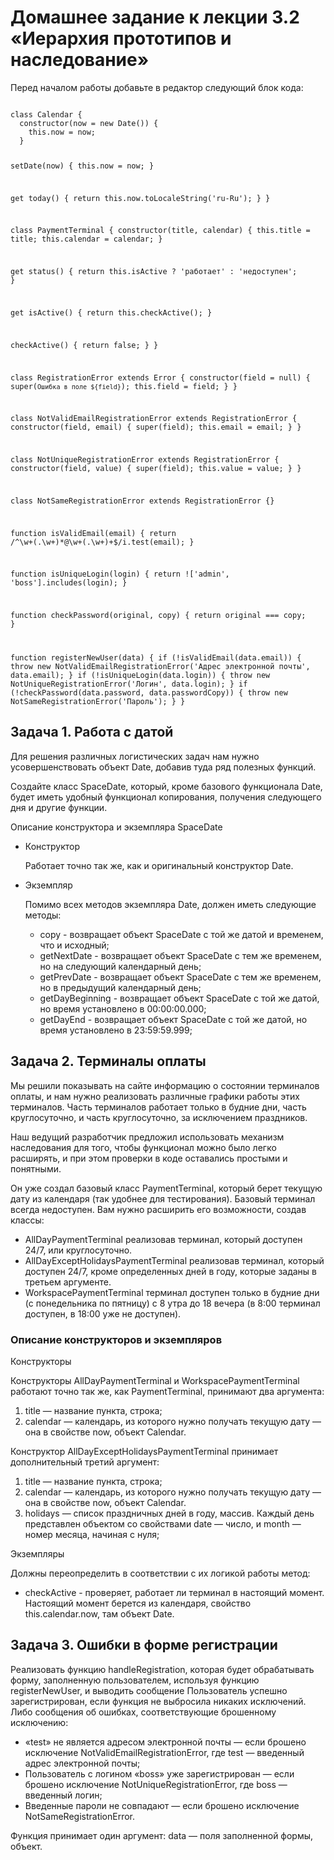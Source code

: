 <h1>Домашнее задание к лекции 3.2 «Иерархия прототипов и наследование»</h1>
<p>Перед началом работы добавьте в редактор следующий блок кода:</p>
<code>
class Calendar {
  constructor(now = new Date()) {
    this.now = now;
  }

  setDate(now) {
    this.now = now;
  }

  get today() {
    return this.now.toLocaleString('ru-Ru');
  }
}

class PaymentTerminal {
  constructor(title, calendar) {
    this.title = title;
    this.calendar = calendar;
  }

  get status() {
    return this.isActive ? 'работает' : 'недоступен';
  }

  get isActive() {
    return this.checkActive();
  }

  checkActive() {
    return false;
  }
}

class RegistrationError extends Error {
  constructor(field = null) {
    super(`Ошибка в поле ${field}`);
    this.field = field;
  }
}

class NotValidEmailRegistrationError extends RegistrationError {
  constructor(field, email) {
    super(field);
    this.email = email;
  }
}

class NotUniqueRegistrationError extends RegistrationError {
  constructor(field, value) {
    super(field);
    this.value = value;
  }
}

class NotSameRegistrationError extends RegistrationError {}

function isValidEmail(email) {
  return /^\w+(\.\w+)*@\w+(\.\w+)+$/i.test(email);
}

function isUniqueLogin(login) {
  return !['admin', 'boss'].includes(login);
}

function checkPassword(original, copy) {
  return original === copy;
}

function registerNewUser(data) {
  if (!isValidEmail(data.email)) {
    throw new NotValidEmailRegistrationError('Адрес электронной почты', data.email);
  }
  if (!isUniqueLogin(data.login)) {
    throw new NotUniqueRegistrationError('Логин', data.login);
  }
  if (!checkPassword(data.password, data.passwordCopy)) {
    throw new NotSameRegistrationError('Пароль');
  }
}
</code>

<h2>Задача 1. Работа с датой</h2>
<p>Для решения различных логистических задач нам нужно усовершенствовать объект Date, добавив туда ряд полезных функций.</p>
<p>Создайте класс SpaceDate, который, кроме базового функционала Date, будет иметь удобный функционал копирования, получения следующего дня и другие функции.</p>
<p>Описание конструктора и экземпляра SpaceDate</p>
<ul>
	<li>
		<p>Конструктор</p>
		<p>Работает точно так же, как и оригинальный конструктор Date.</p>
	</li>
	<li>
		<p>Экземпляр</p>
		<p>Помимо всех методов экземпляра Date, должен иметь следующие методы:</p>
		<ul>
			<li>copy - возвращает объект SpaceDate с той же датой и временем, что и исходный;</li>
			<li>getNextDate - возвращает объект SpaceDate c тем же временем, но на следующий календарный день;</li>
			<li>getPrevDate - возвращает объект SpaceDate c тем же временем, но в предыдущий календарный день;</li>
			<li>getDayBeginning - возвращает объект SpaceDate c той же датой, но время установлено в 00:00:00.000;</li>
			<li>getDayEnd - возвращает объект SpaceDate c той же датой, но время установлено в 23:59:59.999; </li>
		</ul>
	</li>
</ul>

<h2>Задача 2. Терминалы оплаты</h2>
<p>Мы решили показывать на сайте информацию о состоянии терминалов оплаты, и нам нужно реализовать различные графики работы этих терминалов. Часть терминалов работает только в будние дни, часть круглосуточно, и часть круглосуточно, за исключением праздников.</p>
<p>Наш ведущий разработчик предложил использовать механизм наследования для того, чтобы функционал можно было легко расширять, и при этом проверки в коде оставались простыми и понятными.</p>
<p>Он уже создал базовый класс PaymentTerminal, который берет текущую дату из календаря (так удобнее для тестирования). Базовый терминал всегда недоступен. Вам нужно расширить его возможности, создав классы:</p>
<ul>
	<li>AllDayPaymentTerminal реализовав терминал, который доступен 24/7, или круглосуточно.</li>
	<li>AllDayExceptHolidaysPaymentTerminal реализовав терминал, который доступен 24/7, кроме определенных дней в году, которые заданы в третьем аргументе.</li>
	<li>WorkspacePaymentTerminal терминал доступен только в будние дни (с понедельника по пятницу) с 8 утра до 18 вечера (в 8:00 терминал доступен, в 18:00 уже не доступен).</li>
</ul>

<h3>Описание конструкторов и экземпляров</h3>
<p>Конструкторы</p>
<p>Конструкторы AllDayPaymentTerminal и WorkspacePaymentTerminal работают точно так же, как PaymentTerminal, принимают два аргумента:</p>
<ol>
	<li>title — название пункта, строка;</li>
	<li>calendar — календарь, из которого нужно получать текущую дату — она в свойстве now, объект Calendar.</li>
</ol>
<p>Конструктор AllDayExceptHolidaysPaymentTerminal принимает дополнительный третий аргумент:</p>
<ol>
  <li>title — название пункта, строка;</li>
  <li>calendar — календарь, из которого нужно получать текущую дату — она в свойстве now, объект Calendar.</li>
  <li>holidays — список праздничных дней в году, массив. Каждый день представлен объектом со свойствами date — число, и month — номер месяца, начиная с нуля;</li>
 </ol>  

<p>Экземпляры</p>
<p>Должны переопределить в соответствии с их логикой работы метод:</p>
<ul>
	<li>checkActive - проверяет, работает ли терминал в настоящий момент. Настоящий момент берется из календаря, свойство this.calendar.now, там объект Date.</li>
</ul>

<h2>Задача 3. Ошибки в форме регистрации</h2>
<p>Реализовать функцию handleRegistration, которая будет обрабатывать форму, заполненную пользователем, используя функцию registerNewUser, и выводить сообщение Пользователь успешно зарегистрирован, если функция не выбросила никаких исключений. Либо сообщения об ошибках, соответствующие брошенному исключению:</p>
<ul>
	<li>«test» не является адресом электронной почты — если брошено исключение NotValidEmailRegistrationError, где test — введенный адрес электронной почты;</li>
	<li>Пользователь с логином «boss» уже зарегистрирован — если брошено исключение NotUniqueRegistrationError, где boss — введенный логин;</li>
	<li>Введенные пароли не совпадают — если брошено исключение NotSameRegistrationError.</li>
</ul>
<p>Функция принимает один аргумент: data — поля заполненной формы, объект.</p>